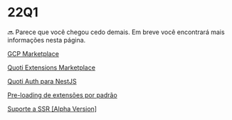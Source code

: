# 22Q1




🔜 Parece que você chegou cedo demais. Em breve você encontrará mais informações nesta página.



[GCP Marketplace](22Q1%2085fa827e93fd4689b8b725df2e4d8ef9/GCP%20Marketplace%20875ee4b5a219449ca6695c2025738706.md)

[Quoti Extensions Marketplace](22Q1%2085fa827e93fd4689b8b725df2e4d8ef9/Quoti%20Extensions%20Marketplace%2077863c28f960414489352cb5b83a6a24.md)

[Quoti Auth para NestJS](22Q1%2085fa827e93fd4689b8b725df2e4d8ef9/Quoti%20Auth%20para%20NestJS%20de24ba308e5b49fab48c1ca712b2a653.md)

[Pre-loading de extensões por padrão](22Q1%2085fa827e93fd4689b8b725df2e4d8ef9/Pre-loading%20de%20extenso%CC%83es%20por%20padra%CC%83o%2099e17eef2d5c4ea3a336b888ba317bc2.md)

[Suporte a SSR [Alpha Version]](22Q1%2085fa827e93fd4689b8b725df2e4d8ef9/Suporte%20a%20SSR%20%5BAlpha%20Version%5D%205a0b56580a1d4795aae94035ed84df34.md)